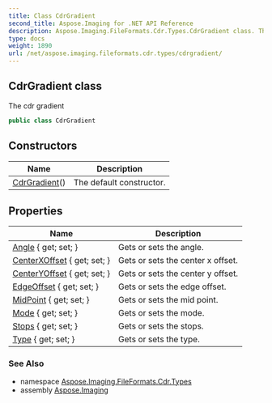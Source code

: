 ```yaml
---
title: Class CdrGradient
second_title: Aspose.Imaging for .NET API Reference
description: Aspose.Imaging.FileFormats.Cdr.Types.CdrGradient class. The cdr gradient
type: docs
weight: 1890
url: /net/aspose.imaging.fileformats.cdr.types/cdrgradient/
---
```

## CdrGradient class

The cdr gradient

```csharp
public class CdrGradient
```

## Constructors

| Name | Description |
| --- | --- |
| [CdrGradient](cdrgradient/)() | The default constructor. |

## Properties

| Name | Description |
| --- | --- |
| [Angle](../../aspose.imaging.fileformats.cdr.types/cdrgradient/angle/) { get; set; } | Gets or sets the angle. |
| [CenterXOffset](../../aspose.imaging.fileformats.cdr.types/cdrgradient/centerxoffset/) { get; set; } | Gets or sets the center x offset. |
| [CenterYOffset](../../aspose.imaging.fileformats.cdr.types/cdrgradient/centeryoffset/) { get; set; } | Gets or sets the center y offset. |
| [EdgeOffset](../../aspose.imaging.fileformats.cdr.types/cdrgradient/edgeoffset/) { get; set; } | Gets or sets the edge offset. |
| [MidPoint](../../aspose.imaging.fileformats.cdr.types/cdrgradient/midpoint/) { get; set; } | Gets or sets the mid point. |
| [Mode](../../aspose.imaging.fileformats.cdr.types/cdrgradient/mode/) { get; set; } | Gets or sets the mode. |
| [Stops](../../aspose.imaging.fileformats.cdr.types/cdrgradient/stops/) { get; set; } | Gets or sets the stops. |
| [Type](../../aspose.imaging.fileformats.cdr.types/cdrgradient/type/) { get; set; } | Gets or sets the type. |

### See Also

* namespace [Aspose.Imaging.FileFormats.Cdr.Types](../../aspose.imaging.fileformats.cdr.types/)
* assembly [Aspose.Imaging](../../)


